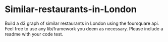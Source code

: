 # Similar-restaurants-in-London
Build a d3 graph of similar restaurants in London using the foursquare api. Feel free to use any lib/framework you deem as necessary. Please include a readme with your code test.
